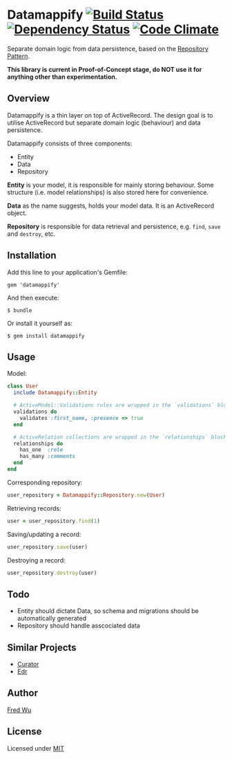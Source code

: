 # Datamappify [![Build Status](https://secure.travis-ci.org/fredwu/datamappify.png?branch=master)](http://travis-ci.org/fredwu/datamappify) [![Dependency Status](https://gemnasium.com/fredwu/datamappify.png)](https://gemnasium.com/fredwu/datamappify) [![Code Climate](https://codeclimate.com/badge.png)](https://codeclimate.com/github/fredwu/datamappify)

Separate domain logic from data persistence, based on the [Repository Pattern](http://martinfowler.com/eaaCatalog/repository.html).

__This library is current in Proof-of-Concept stage, do NOT use it for anything other than experimentation.__

## Overview

Datamappify is a thin layer on top of ActiveRecord. The design goal is to utilise ActiveRecord but separate domain logic (behaviour) and data persistence.

Datamappify consists of three components:

- Entity
- Data
- Repository

__Entity__ is your model, it is responsible for mainly storing behaviour. Some structure (i.e. model relationships) is also stored here for convenience.

__Data__ as the name suggests, holds your model data. It is an ActiveRecord object.

__Repository__ is responsible for data retrieval and persistence, e.g. `find`, `save` and `destroy`, etc.

## Installation

Add this line to your application's Gemfile:

    gem 'datamappify'

And then execute:

    $ bundle

Or install it yourself as:

    $ gem install datamappify

## Usage

Model:

```ruby
class User
  include Datamappify::Entity

  # ActiveModel::Validations rules are wrapped in the `validations` block
  validations do
    validates :first_name, :presence => true
  end

  # ActiveRelation collections are wrapped in the `relationships` block
  relationships do
    has_one  :role
    has_many :comments
  end
end
```

Corresponding repository:

```ruby
user_repository = Datamappify::Repository.new(User)
```

Retrieving records:

```ruby
user = user_repository.find(1)
```

Saving/updating a record:

```ruby
user_repository.save(user)
```

Destroying a record:

```ruby
user_repository.destroy(user)
```

## Todo

- Entity should dictate Data, so schema and migrations should be automatically generated
- Repository should handle asscociated data

## Similar Projects

- [Curator](https://github.com/braintree/curator)
- [Edr](https://github.com/nulogy/edr)

## Author

[Fred Wu](http://fredwu.me/)

## License

Licensed under [MIT](http://fredwu.mit-license.org/)

